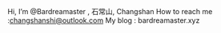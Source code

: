 Hi, I’m @Bardreamaster , 石常山, Changshan
How to reach me :changshanshi@outlook.com
My blog : bardreamaster.xyz


